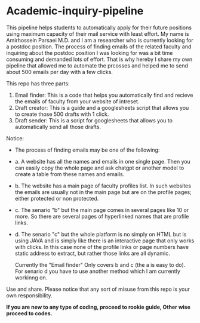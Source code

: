 # Academic-inquiry-pipeline

This pipeline helps students to automatically apply for their future positions using maximum capacity of their mail service with least effort.
My name is Amirhossein Parsaei M.D. and I am a researcher who is currently looking for a postdoc position. 
The process of finding emails of the related faculty and inquiring about the postdoc position I was looking for was a bit time consuming and demanded lots of effort.
That is why hereby I share my own pipeline that allowed me to automate the prcosses and helped me to send about 500 emails per day with a few clicks.

This repo has three parts:
  1. Email finder: This is a code that helps you automatically find and recieve the emails of faculty from your website of intreset.
  2. Draft creator: This is a guide and a googlesheets script that allows you to create those 500 drafts with 1 click.
  3. Draft sender: This is a script for googlesheets that allows you to automatically send all those drafts.

Notice:
- The process of finding emails may be one of the following:
- a. A website has all the names and emails in one single page. Then you can easily copy the whole page and ask chatgpt or another model to create a table from these names and emails.
- b. The website has a main page of faculty profiles list. In such websites the emails are usually not in the main page but are on the profile pages; either protected or non protected.
- c. The senario "b" but the main page comes in several pages like 10 or more. So there are several pages of hyperlinked names that are profile links.
- d. The senario "c" but the whole platform is no simply on HTML but is using JAVA and is simply like there is an interactive page that only works with clicks. In this case none of the profile links or page numbers have static address to extract, but rather those links are all dynamic.

  Currently the "Email finder" Only covers b and c (the a is easy to do). For senario d you have to use another method which I am currently workinng on.
  
Use and share. Please notice that any sort of misuse from this repo is your own responsibility.

**If you are new to any type of coding, proceed to rookie guide, Other wise proceed to codes.**
